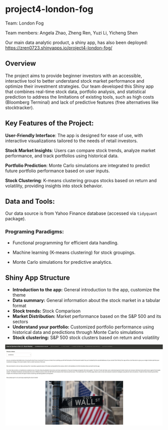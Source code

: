 # project4-london-fog

Team: London Fog

Team members: Angela Zhao, Zheng Ren, Yuzi Li, Yicheng Shen

Our main data analytic product, a shiny app, has also been deployed: https://zren0723.shinyapps.io/project4-london-fog/

## Overview

The project aims to provide beginner investors with an accessible, interactive tool to better understand stock market performance and optimize their investment strategies. 
Our team developed this Shiny app that combines real-time stock data, portfolio analysis, and statistical prediction to address the limitations of existing tools, such as high costs (Bloomberg Terminal) and lack of predictive features (free alternatives like stocktracker).


## Key Features of the Project:

**User-Friendly Interface**: The app is designed for ease of use, with interactive visualizations tailored to the needs of retail investors.

**Stock Market Insights**: Users can compare stock trends, analyze market performance, and track portfolios using historical data.

**Portfolio Prediction**: Monte Carlo simulations are integrated to predict future portfolio performance based on user inputs.

**Stock Clustering**: K-means clustering groups stocks based on return and volatility, providing insights into stock behavior.


## Data and Tools:

Our data source is from Yahoo Finance database (accessed via `tidyquant` package).

### Programing Paradigms:

-   Functional programming for efficient data handling.

-   Machine learning (K-means clustering) for stock groupings.

-   Monte Carlo simulations for predictive analytics.

## Shiny App Structure

-   **Introduction to the app:** General introduction to the app, customize the theme
-   **Data summary:** General information about the stock market in a tabular format
-   **Stock trends:** Stock Comparison
-   **Market Distribution:** Market performance based on the S&P 500 and its sectors
-   **Understand your portfolio:** Customized portfolio performance using historical data and predictions through Monte Carlo simulations
-   **Stock clustering:** S&P 500 stock clusters based on return and volatility

![Shiny App Preview](demo_pic.png)

